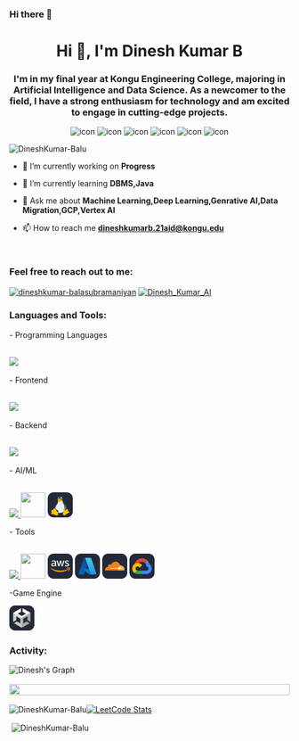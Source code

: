 ### Hi there 👋

<h1 align="center">Hi 👋, I'm Dinesh Kumar B</h1>
<h3 align="center">I'm in my final year at Kongu Engineering College, majoring in Artificial Intelligence and Data Science. As a newcomer to the field, I have a strong enthusiasm for technology and am excited to engage in cutting-edge projects.</h3>
<div align="center">
  <img src="https://techstack-generator.vercel.app/java-icon.svg" alt="icon" width="60" height="60" />
  <img src="https://techstack-generator.vercel.app/python-icon.svg" alt="icon" width="60" height="60" />
  <img src="https://techstack-generator.vercel.app/js-icon.svg" alt="icon"width="60" height="60" />
  <img src="https://techstack-generator.vercel.app/react-icon.svg" alt="icon" width="60" height="60" />
  <img src="https://techstack-generator.vercel.app/github-icon.svg" alt="icon" width="60" height="60" />
  <img src="https://techstack-generator.vercel.app/docker-icon.svg" alt="icon" width="65" height="65" />

  
</div>

<p align="left"> <img src="https://komarev.com/ghpvc/?username=DineshKumar-Balu&label=Profile%20views&color=0e75b6&style=flat" alt="DineshKumar-Balu" /> </p>


- 🔭 I’m currently working on **Progress**

- 🌱 I’m currently learning **DBMS,Java**

- 💬 Ask me about **Machine Learning,Deep Learning,Genrative AI,Data Migration,GCP,Vertex AI**

- 📫 How to reach me **dineshkumarb.21aid@kongu.edu**
 <br>

<h3 align="left">
Feel free to reach out to me:</h3>
<p align="left">
<a href="https://www.linkedin.com/in/dineshkumar-balasubramaniyan/" target="blank">
<img align="center" src="https://raw.githubusercontent.com/rahuldkjain/github-profile-readme-generator/master/src/images/icons/Social/linked-in-alt.svg" alt="dineshkumar-balasubramaniyan" height="30" width="40" /></a>
<a href="https://leetcode.com/u/Dinesh_Kumar_AI/" target="blank">
<img align="center" src="https://raw.githubusercontent.com/rahuldkjain/github-profile-readme-generator/master/src/images/icons/Social/leet-code.svg" alt="Dinesh_Kumar_AI" height="30" width="40" /></a>
</p>

<h3 align="left">Languages and Tools:</h3>
- Programming Languages
<br><br>
<p align="left">
  <a href="https://skillicons.dev">
    <img src="https://skillicons.dev/icons?i=java,py,js" />
  </a>
</p>
- Frontend
<br><br>
<p align="left">
  <a href="https://skillicons.dev">
    <img src="https://skillicons.dev/icons?i=html,css,bootstrap,react" />
  </a>
</p>
- Backend
<br><br>
<p align="left">
  <a href="https://skillicons.dev">
    <img src="https://skillicons.dev/icons?i=nodejs,express,mongodb,hadoop" />
  </a>
</p>
- AI/ML
<br><br>
<p align="left">
  <a href="https://skillicons.dev">
    <img src="https://skillicons.dev/icons?i=tensorflow,opencv,pytorch" />
  </a>
  <img src="https://github.com/tandpfun/skill-icons/blob/main/icons/SciKitLearn-Light.svg" height='45px' width='45px'/>
  <img src="https://github.com/tandpfun/skill-icons/blob/main/icons/Linux-Dark.svg" height='45px' width='45px'/>
</p>
- Tools
<br><br>
<p align="left">
  <a href="https://skillicons.dev">
    <img src="https://skillicons.dev/icons?i=git,postman,figma" />
  </a>
    <img src="https://github.com/marclelijveld/Power-BI-Icons/raw/main/SVG/Power-BI.svg" height='45px' width='45px'/> 
    <img src="https://github.com/tandpfun/skill-icons/blob/main/icons/AWS-Dark.svg" height='45px' width='45px'/> 
    <img src= "https://github.com/tandpfun/skill-icons/blob/main/icons/Azure-Dark.svg" width="45px" height="45px" />
    <img src= "https://github.com/tandpfun/skill-icons/blob/main/icons/Cloudflare-Dark.svg" width="45px" height="45px" />
    <img src= "https://github.com/tandpfun/skill-icons/blob/main/icons/GCP-Dark.svg" width="45px" height="45px" />
       
</p>
-Game Engine
<p align="left">
  <a href="https://skillicons.dev">
  </a>
  <img src="https://github.com/tandpfun/skill-icons/blob/main/icons/Unity-Dark.svg" height='45px' width='45px'/>
</p>



<h3 align="left">Activity:</h3>

![Dinesh's Graph](https://github-readme-activity-graph.vercel.app/graph?username=DineshKumar-Balu&custom_title=Dinesh's%20GitHub%20Activity%20Graph&bg_color=0D1117&color=7F3FBF&line=7F3FBF&point=7F3FBF&area_color=FFFFFF&title_color=FFFFFF&area=true)
<br><br>
<img src="https://i.imgur.com/dBaSKWF.gif" height="20" width="100%">
<p><img align="left" src="https://github-readme-stats.vercel.app/api/top-langs?username=DineshKumar-Balu&show_icons=true&locale=en&layout=compact" alt="DineshKumar-Balu" /></p>



[![LeetCode Stats](https://leetcard.jacoblin.cool/Dinesh_Kumar_AI?theme=light&font=Marcellus)](https://leetcode.com/u/Dinesh_Kumar_AI/)


<p>&nbsp;<img align="center" src="https://github-readme-stats.vercel.app/api?username=DineshKumar-Balu&show_icons=true&locale=en" alt="DineshKumar-Balu" /></p>




